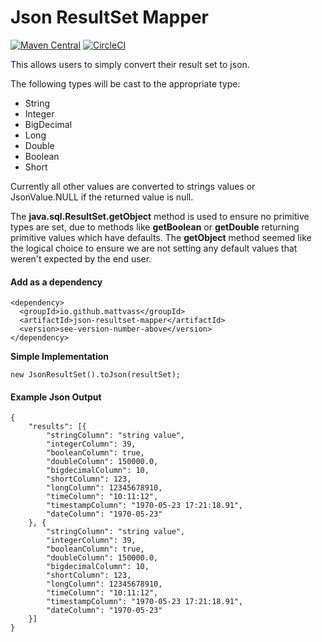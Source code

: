 # Json ResultSet Mapper

[![Maven Central](https://img.shields.io/maven-central/v/io.github.mattvass/json-resultset-mapper.svg)](http://repo1.maven.org/maven2/io/github/mattvass/json-resultset-mapper/)
[![CircleCI](https://img.shields.io/circleci/project/github/mattvass/json-resultset-mapper.svg)](https://circleci.com/gh/mattvass/json-resultset-mapper)


This allows users to simply convert their result set to json. 

The following types will be cast to the appropriate type:
- String
- Integer
- BigDecimal
- Long
- Double
- Boolean
- Short

Currently all other values are converted to strings values or JsonValue.NULL if the returned value is null.

The **java.sql.ResultSet.getObject** method is used to ensure no primitive types are set, due to methods like **getBoolean** or **getDouble** returning primitive values which have defaults. The **getObject** method seemed like the logical choice to ensure we are not setting any default values that weren't expected by the end user.

#### Add as a dependency
```
<dependency>
  <groupId>io.github.mattvass</groupId>
  <artifactId>json-resultset-mapper</artifactId>
  <version>see-version-number-above</version>
</dependency>
```

**Simple Implementation**
```
new JsonResultSet().toJson(resultSet);
```
#### Example Json Output
```
{
	"results": [{
		"stringColumn": "string value",
		"integerColumn": 39,
		"booleanColumn": true,
		"doubleColumn": 150000.0,
		"bigdecimalColumn": 10,
		"shortColumn": 123,
		"longColumn": 12345678910,
		"timeColumn": "10:11:12",
		"timestampColumn": "1970-05-23 17:21:18.91",
		"dateColumn": "1970-05-23"
	}, {
		"stringColumn": "string value",
		"integerColumn": 39,
		"booleanColumn": true,
		"doubleColumn": 150000.0,
		"bigdecimalColumn": 10,
		"shortColumn": 123,
		"longColumn": 12345678910,
		"timeColumn": "10:11:12",
		"timestampColumn": "1970-05-23 17:21:18.91",
		"dateColumn": "1970-05-23"
	}]
}
```
